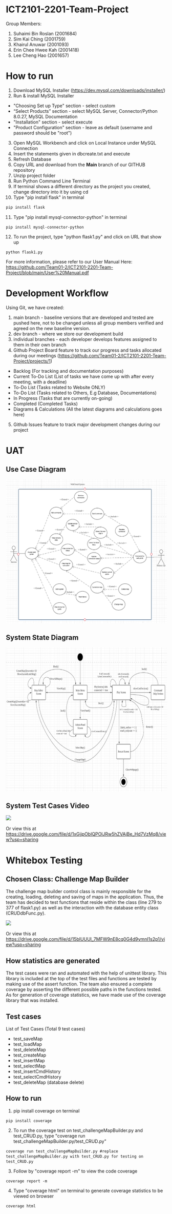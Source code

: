 # ICT2101-2201-Team-Project
Group Members: 

  1. Suhaimi Bin Roslan (2001684)
  2. Sim Kai Ching (2001759)
  3. Khairul Anuwar (2001093)
  4. Erin Chee Hwee Kah (2001418)
  5. Lee Cheng Hao (2001657)

# How to run
1. Download MySQL Installer (https://dev.mysql.com/downloads/installer/)
2. Run & install MySQL Installer
  - "Choosing Set up Type" section - select custom
  - “Select Products” section - select MySQL Server, Connector/Python 8.0.27, MySQL Documentation 
  - "Installation" section - select execute
  - "Product Configuration" section - leave as default (username and password should be "root")
3. Open MySQL Workbench and click on Local Instance under MySQL Connection
4. Insert the statements given in dbcreate.txt and execute
5. Refresh Database
6. Copy URL and download from the **Main** branch of our GITHUB repository
7. Unzip project folder
8. Run Python Command Line Terminal
9. If terminal shows a different directory as the project you created, change directory into it by using cd <directory to project>
10. Type "pip install flask" in terminal
  ```python
  pip install flask
  ```
11. Type "pip install mysql-connector-python" in terminal
  ```
  pip install mysql-connector-python
  ```
12. To run the project, type "python flask1.py" and click on URL that show up
  ```
  python flask1.py
  ```

For more information, please refer to our User Manual Here: https://github.com/Team01-2/ICT2101-2201-Team-Project/blob/main/User%20Manual.pdf
# Development Workflow
Using Git, we have created:
1) main branch - baseline versions that are developed and tested are pushed here, not to be changed unless all group members verified and agreed on the new baseline version.
2) dev branch - where we store our development build
3) individual branches - each developer develops features assigned to them in their own branch
4) Github Project Board feature to track our progress and tasks allocated during our meetings (https://github.com/Team01-2/ICT2101-2201-Team-Project/projects/1)
  - Backlog (For tracking and documentation purposes)
  - Current To-Do List (List of tasks we have come up with after every meeting, with a deadline)
  - To-Do List (Tasks related to Website ONLY)
  - To-Do List (Tasks related to Others, E.g Database, Documentations)
  - In Progress (Tasks that are currently on-going)
  - Completed (Completed Tasks)
  - Diagrams & Calculations (All the latest diagrams and calculations goes here)
5) Github Issues feature to track major development changes during our project 
 
# UAT 
## Use Case Diagram
<img src="https://github.com/Team01-2/ICT2101-2201-Team-Project/blob/main/wiki_images/UseCaseDiagram.png" width="700" height="450">

## System State Diagram
<img src="https://github.com/Team01-2/ICT2101-2201-Team-Project/blob/main/wiki_images/SystemStateDiagram.png" width="700" height="450">

## System Test Cases Video
![](https://github.com/Team01-2/ICT2101-2201-Team-Project/blob/main/wiki_images/ICT2101-P1-2-UAT.gif)

 Or view this at https://drive.google.com/file/d/1xGjjpOblQPOlJRw5hZVAjBe_Hd7VzMq8/view?usp=sharing
  
# Whitebox Testing
## Chosen Class: Challenge Map Builder
The challenge map builder control class is mainly responsible for the creating, loading, deleting and saving of maps in the application. Thus, the team has decided to test functions that reside within the class (line 279 to 377 of flask1.py) as well as the interaction with the database entity class (CRUDdbFunc.py).

![](https://github.com/Team01-2/ICT2101-2201-Team-Project/blob/main/wiki_images/ICT2101_P1-2_WhiteboxTesting.gif)
  
Or view this at https://drive.google.com/file/d/15bIUUUl_7MFW9nE8cq0G4d9ymnI1s2p1/view?usp=sharing
  
## How statistics are generated
The test cases were ran and automated with the help of unittest library. This library is included at the top of the test files and functions are tested by making use of the assert function. The team also ensured a complete coverage by asserting the different possible paths in the functions tested. As for generation of coverage statistics, we have made use of the coverage library that was installed.
  
## Test cases
 List of Test Cases (Total 9 test cases)
  - test_saveMap
  - test_loadMap
  - test_deleteMap
  - test_createMap
  - test_insertMap
  - test_selectMap
  - test_insertCmdHistory
  - test_selectCmdHistory
  - test_deleteMap (database delete)
  
 ## How to run
  1. pip install coverage on terminal
  ```
  pip install coverage
  ```
  2. To run the coverage test on test_challengeMapBuilder.py and test_CRUD.py, type "coverage run test_challengeMapBuilder.py/test_CRUD.py"
  ```
  coverage run test_challengeMapBuilder.py #replace test_challengeMapBuilder.py with test_CRUD.py for testing on test_CRUD.py
  ```
  3. Follow by "coverage report -m" to view the code coverage
  ```
  coverage report -m
  ```
  4. Type "coverage html" on terminal to generate coverage statistics to be viewed on browser
  ```
  coverage html
  ```
